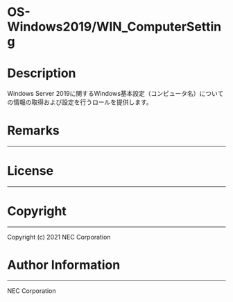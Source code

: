 OS-Windows2019/WIN_ComputerSetting
=======================================================
# Description
Windows Server 2019に関するWindows基本設定（コンピュータ名）についての情報の取得および設定を行うロールを提供します。

# Remarks
-------

# License
-------

# Copyright
---------
Copyright (c) 2021 NEC Corporation

# Author Information
------------------
NEC Corporation
